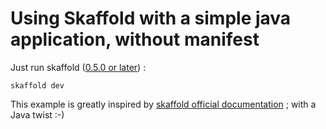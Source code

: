 # Using Skaffold with a simple java application, without manifest

Just run skaffold ([0.5.0 or later](https://github.com/GoogleContainerTools/skaffold/releases)) :

    skaffold dev

This example is greatly inspired by [skaffold official documentation](https://github.com/GoogleContainerTools/skaffold/tree/master/examples/no-manifest) ; with a Java twist :-)